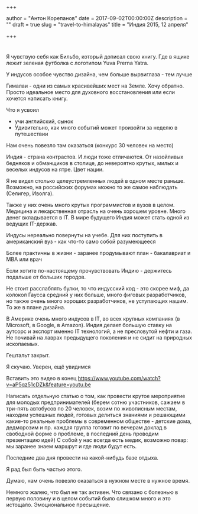 

+++

author = "Антон Корепанов"
date = 2017-09-02T00:00:00Z
description = ""
draft = true
slug = "travel-to-himalayas"
title = "Индия 2015, 12 апреля"

+++

# 

Я чувствую себя как Бильбо, который дописал свою книгу. Где в ящике лежит зеленая футболка с логотипом Yuva Prerna Yatra. 

У индусов особое чувство дизайна, чем больше вырвиглаза - тем лучше

Гималаи - одни из самых красивейших мест на Земле. Хочу обратно. Просто идеальное место для духовного восстановления или если хочется написать книгу.


Что я усвоил

- учи английский, сынок
- Удивительно, как много событий может произойти за неделю в путешествии

Нам очень повезло там оказаться (конкурс 30 человек на место)

Индия - страна контрастов. И люди тоже отличаются. От назойливых бедняков и обманщиков в столице, до невероятно крутых, милых и веселых индусов на ятре. Цвет нации.

Я не видел столько целеустремленных людей в одном месте раньше. Возможно, на российских форумах можно то же самое наблюдать (Селигер, Иволга).

Также у них очень много крутых программистов и вузов в целом. Медицина и лекарственная отрасль на очень хорошем уровне. Много денег вкладывается в IT. В мире будущего Индия может стать одной из ведущих IT-держав.

Индусы нереально повернуты на учебе. Для них поступить в американский вуз - как что-то само собой разумеющееся

Более практичны в жизни - заранее продумывают план - бакалавриат и MBA или врач

Если хотите по-настоящему прочувствовать Индию - держитесь подальше от больших городов. 

Не стоит расслаблять булки, то что индусский код - это скорее миф, да колокол Гаусса средний у них больше, много фиговых разработчиков, но также очень много хороших разработчиков, не уступающих нашим. То же в плане дизайна.

В Америке очень много индусов в IT, во всех крупных компаниях (в Microsoft, в Google, в Amazon). Индия делает большую ставку на аутсорс и экспорт именно IT технологий, а не пресловутой нефти и газа. Не почивай на лаврах предыдущего поколения и не сидит на природных ископаемых.

Гештальт закрыт.

Я скучаю. Уверен, ещё увидимся

Вставить это видео в конец
https://www.youtube.com/watch?v=aP5qz51cDZk&feature=youtu.be


Написать отдельную статью о том, как провести крутое мероприятие для молодых предпринимателей
(берем сотню участников, сажаем в три-пять автобусов по 20 человек, возим по живописным местам, находим успешных людей, готовых делиться знаниями и решающими какие-то реальные проблемы в современном обществе - детские дома, дедморозим и пр. каждая группа готовит по вечерам доклад в свободной форме о проблеме, в последний день проводим презентацию идей) С собой у нас всегда есть медик, возможно повар: мы заранее знаем маршрут и где люди будут есть.

Последние два дня провести на какой-нибудь базе отдыха.


Я рад был быть частью этого.

Думаю, нам очень повезло оказаться в нужном месте в нужное время.

Немного жалею, что был не так активен. Что связано с болезнью в первую половину и в целом событий было слишком много и это истощало. Эмоциональное пресыщение.
